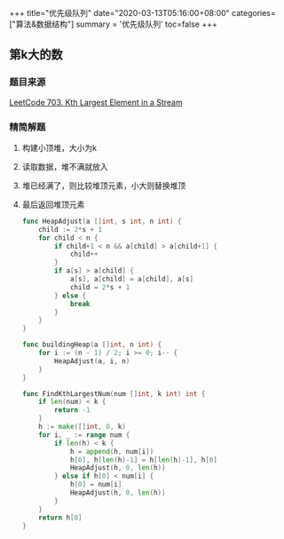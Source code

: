 +++
title="优先级队列"
date="2020-03-13T05:16:00+08:00"
categories=["算法&数据结构"]
summary = '优先级队列'
toc=false
+++

第k大的数
---------

### 题目来源

[LeetCode 703. Kth Largest Element in a Stream](https://leetcode.com/problems/kth-largest-element-in-a-stream/)

### 精简解题

1.	构建小顶堆，大小为k
2.	读取数据，堆不满就放入
3.	堆已经满了，则比较堆顶元素，小大则替换堆顶
4.	最后返回堆顶元素

	```go
	func HeapAdjust(a []int, s int, n int) {
		child := 2*s + 1
		for child < n {
			if child+1 < n && a[child] > a[child+1] {
				child++
			}
			if a[s] > a[child] {
				a[s], a[child] = a[child], a[s]
				child = 2*s + 1
			} else {
				break
			}
		}
	}

	func buildingHeap(a []int, n int) {
		for i := (n - 1) / 2; i >= 0; i-- {
			HeapAdjust(a, i, n)
		}
	}

	func FindKthLargestNum(num []int, k int) int {
		if len(num) < k {
			return -1
		}
		h := make([]int, 0, k)
		for i, _ := range num {
			if len(h) < k {
				h = append(h, num[i])
				h[0], h[len(h)-1] = h[len(h)-1], h[0]
				HeapAdjust(h, 0, len(h))
			} else if h[0] < num[i] {
				h[0] = num[i]
				HeapAdjust(h, 0, len(h))
			}
		}
		return h[0]
	}
	```


